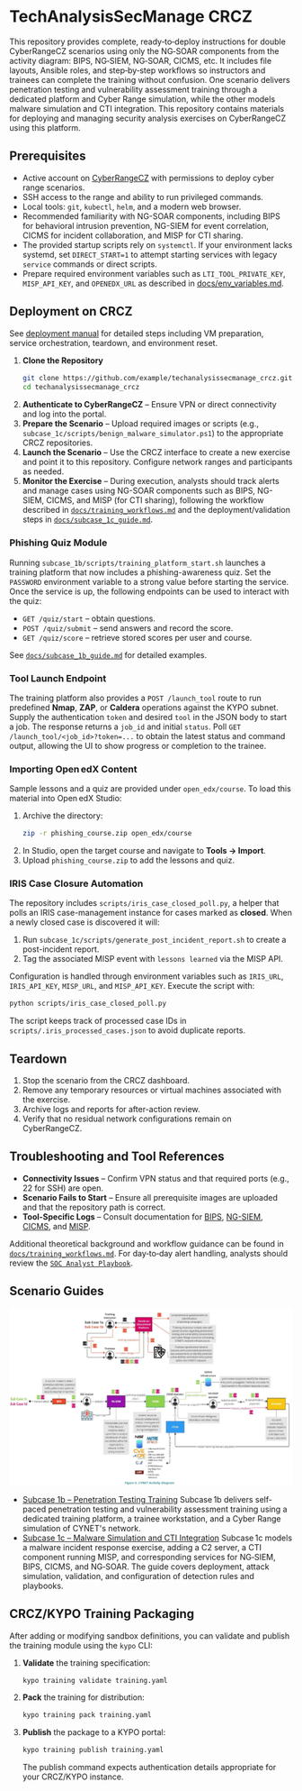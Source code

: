 # TechAnalysisSecManage CRCZ

This repository provides complete, ready‑to‑deploy instructions for double CyberRangeCZ scenarios using only the NG‑SOAR components from the activity diagram: BIPS, NG‑SIEM, NG‑SOAR, CICMS, etc. It includes file layouts, Ansible roles, and step‑by‑step workflows so instructors and trainees can complete the training without confusion. One scenario delivers penetration testing and vulnerability assessment training through a dedicated platform and Cyber Range simulation, while the other models malware simulation and CTI integration. This repository contains materials for deploying and managing security analysis exercises on CyberRangeCZ using this platform.

## Prerequisites

- Active account on [CyberRangeCZ](https://www.cyberrange.cz/) with permissions to deploy cyber range scenarios.
- SSH access to the range and ability to run privileged commands.
- Local tools: `git`, `kubectl`, `helm`, and a modern web browser.
- Recommended familiarity with NG-SOAR components, including BIPS for behavioral intrusion prevention, NG-SIEM for event correlation, CICMS for incident collaboration, and MISP for CTI sharing.
- The provided startup scripts rely on `systemctl`. If your environment lacks systemd, set `DIRECT_START=1` to attempt starting services with legacy `service` commands or direct scripts.
- Prepare required environment variables such as `LTI_TOOL_PRIVATE_KEY`, `MISP_API_KEY`, and `OPENEDX_URL` as described in [docs/env_variables.md](docs/env_variables.md).

## Deployment on CRCZ

See [deployment manual](docs/deployment_manual.md) for detailed steps including VM preparation, service orchestration, teardown, and environment reset.


1. **Clone the Repository**
   ```bash
   git clone https://github.com/example/techanalysissecmanage_crcz.git
   cd techanalysissecmanage_crcz
   ```
2. **Authenticate to CyberRangeCZ** – Ensure VPN or direct connectivity and log into the portal.
3. **Prepare the Scenario** – Upload required images or scripts (e.g., `subcase_1c/scripts/benign_malware_simulator.ps1`) to the appropriate CRCZ repositories.
4. **Launch the Scenario** – Use the CRCZ interface to create a new exercise and point it to this repository. Configure network ranges and participants as needed.
5. **Monitor the Exercise** – During execution, analysts should track alerts and manage cases using NG-SOAR components such as BIPS, NG-SIEM, CICMS, and MISP (for CTI sharing), following the workflow described in [`docs/training_workflows.md`](docs/training_workflows.md) and the deployment/validation steps in [`docs/subcase_1c_guide.md`](docs/subcase_1c_guide.md).

### Phishing Quiz Module

Running `subcase_1b/scripts/training_platform_start.sh` launches a training platform that now includes a phishing-awareness quiz. Set the `PASSWORD` environment variable to a strong value before starting the service. Once the service is up, the following endpoints can be used to interact with the quiz:

- `GET /quiz/start` – obtain questions.
- `POST /quiz/submit` – send answers and record the score.
- `GET /quiz/score` – retrieve stored scores per user and course.

See [`docs/subcase_1b_guide.md`](docs/subcase_1b_guide.md) for detailed examples.

### Tool Launch Endpoint

The training platform also provides a `POST /launch_tool` route to run
predefined **Nmap**, **ZAP**, or **Caldera** operations against the KYPO
subnet. Supply the authentication `token` and desired `tool` in the JSON
body to start a job. The response returns a `job_id` and initial
`status`. Poll `GET /launch_tool/<job_id>?token=...` to obtain the latest
status and command output, allowing the UI to show progress or completion
to the trainee.

### Importing Open edX Content

Sample lessons and a quiz are provided under `open_edx/course`. To load this material into Open edX Studio:

1. Archive the directory:
   ```bash
   zip -r phishing_course.zip open_edx/course
   ```
2. In Studio, open the target course and navigate to **Tools → Import**.
3. Upload `phishing_course.zip` to add the lessons and quiz.

### IRIS Case Closure Automation

The repository includes `scripts/iris_case_closed_poll.py`, a helper that
polls an IRIS case-management instance for cases marked as **closed**. When a
newly closed case is discovered it will:

1. Run `subcase_1c/scripts/generate_post_incident_report.sh` to create a
   post-incident report.
2. Tag the associated MISP event with `lessons learned` via the MISP API.

Configuration is handled through environment variables such as `IRIS_URL`,
`IRIS_API_KEY`, `MISP_URL`, and `MISP_API_KEY`. Execute the script with:

```bash
python scripts/iris_case_closed_poll.py
```

The script keeps track of processed case IDs in `scripts/.iris_processed_cases.json`
to avoid duplicate reports.

## Teardown

1. Stop the scenario from the CRCZ dashboard.
2. Remove any temporary resources or virtual machines associated with the exercise.
3. Archive logs and reports for after-action review.
4. Verify that no residual network configurations remain on CyberRangeCZ.

## Troubleshooting and Tool References

- **Connectivity Issues** – Confirm VPN status and that required ports (e.g., 22 for SSH) are open.
- **Scenario Fails to Start** – Ensure all prerequisite images are uploaded and that the repository path is correct.
- **Tool-Specific Logs** – Consult documentation for [BIPS](https://ngsoar.example.com/bips), [NG-SIEM](https://ngsoar.example.com/ng-siem), [CICMS](https://ngsoar.example.com/cicms), and [MISP](https://ngsoar.example.com/misp).

Additional theoretical background and workflow guidance can be found in [`docs/training_workflows.md`](docs/training_workflows.md). For day‑to‑day alert handling, analysts should review the [`SOC Analyst Playbook`](docs/soc_analyst_playbook.md).

## Scenario Guides

![Pilot CYNET](PUC%20-%20CYNET.png)

- [Subcase 1b – Penetration Testing Training](docs/subcase_1b_guide.md)
Subcase 1b delivers self-paced penetration testing and vulnerability assessment training using a dedicated training platform, a trainee workstation, and a Cyber Range simulation of CYNET's network.
- [Subcase 1c – Malware Simulation and CTI Integration](docs/subcase_1c_guide.md)
Subcase 1c models a malware incident response exercise, adding a C2 server, a CTI component running MISP, and corresponding services for NG‑SIEM, BIPS, CICMS, and NG‑SOAR. The guide covers deployment, attack simulation, validation, and configuration of detection rules and playbooks.

## CRCZ/KYPO Training Packaging

After adding or modifying sandbox definitions, you can validate and publish the training module using the `kypo` CLI:

1. **Validate** the training specification:
   ```bash
   kypo training validate training.yaml
   ```
2. **Pack** the training for distribution:
   ```bash
   kypo training pack training.yaml
   ```
3. **Publish** the package to a KYPO portal:
   ```bash
   kypo training publish training.yaml
   ```
   The publish command expects authentication details appropriate for your CRCZ/KYPO instance.
